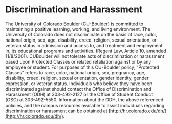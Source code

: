# Discrimination and Harassment

The University of Colorado Boulder \(CU-Boulder\) is committed to maintaining a positive learning, working, and living environment. The University of Colorado does not discriminate on the basis of race, color, national origin, sex, age, disability, creed, religion, sexual orientation, or veteran status in admission and access to, and treatment and employment in, its educational programs and activities. \(Regent Law, Article 10, amended 11/8/2001\). CUBoulder will not tolerate acts of discrimination or harassment based upon Protected Classes or related retaliation against or by any employee or student. For purposes of this CU-Boulder policy, "Protected Classes" refers to race, color, national origin, sex, pregnancy, age, disability, creed, religion, sexual orientation, gender identity, gender expression, or veteran status. Individuals who believe they have been discriminated against should contact the Office of Discrimination and Harassment \(ODH\) at 303-492-2127 or the Office of Student Conduct \(OSC\) at 303-492-5550. Information about the ODH, the above referenced policies, and the campus resources available to assist individuals regarding discrimination or harassment can be obtained at [http://hr.colorado.edu/dh/](http://hr.colorado.edu/dh/).

